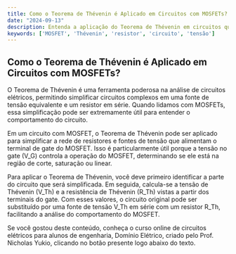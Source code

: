```yaml
---
title: Como o Teorema de Thévenin é Aplicado em Circuitos com MOSFETs?
date: "2024-09-13"
description: Entenda a aplicação do Teorema de Thévenin em circuitos que utilizam MOSFETs.
keywords: ['MOSFET', 'Thévenin', 'resistor', 'circuito', 'tensão']
---
```


## Como o Teorema de Thévenin é Aplicado em Circuitos com MOSFETs?

O Teorema de Thévenin é uma ferramenta poderosa na análise de circuitos elétricos, permitindo simplificar circuitos complexos em uma fonte de tensão equivalente e um resistor em série. Quando lidamos com MOSFETs, essa simplificação pode ser extremamente útil para entender o comportamento do circuito.

Em um circuito com MOSFET, o Teorema de Thévenin pode ser aplicado para simplificar a rede de resistores e fontes de tensão que alimentam o terminal de gate do MOSFET. Isso é particularmente útil porque a tensão no gate (V_G) controla a operação do MOSFET, determinando se ele está na região de corte, saturação ou linear.

Para aplicar o Teorema de Thévenin, você deve primeiro identificar a parte do circuito que será simplificada. Em seguida, calcula-se a tensão de Thévenin (V_Th) e a resistência de Thévenin (R_Th) vistas a partir dos terminais do gate. Com esses valores, o circuito original pode ser substituído por uma fonte de tensão V_Th em série com um resistor R_Th, facilitando a análise do comportamento do MOSFET.

Se você gostou deste conteúdo, conheça o curso online de circuitos elétricos para alunos de engenharia, Domínio Elétrico, criado pelo Prof. Nicholas Yukio, clicando no botão presente logo abaixo do texto.